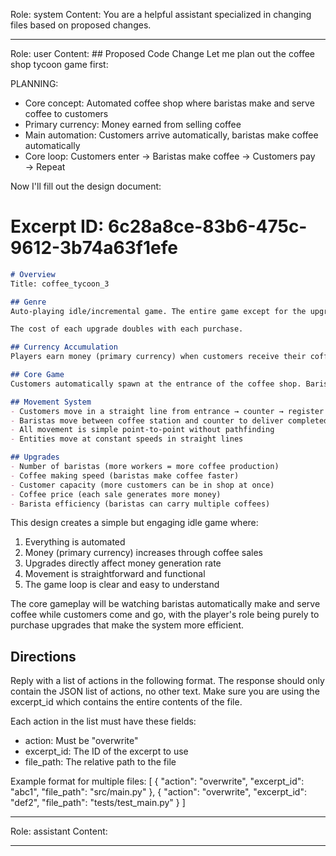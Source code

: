 Role: system
Content: You are a helpful assistant specialized in changing files based on proposed changes.
__________________
Role: user
Content: ## Proposed Code Change
Let me plan out the coffee shop tycoon game first:

PLANNING:
- Core concept: Automated coffee shop where baristas make and serve coffee to customers
- Primary currency: Money earned from selling coffee
- Main automation: Customers arrive automatically, baristas make coffee automatically
- Core loop: Customers enter → Baristas make coffee → Customers pay → Repeat

Now I'll fill out the design document:

# Excerpt ID: 6c28a8ce-83b6-475c-9612-3b74a63f1efe
```markdown docs/overview.md
# Overview
Title: coffee_tycoon_3

## Genre
Auto-playing idle/incremental game. The entire game except for the upgrades is fully automated. The player will earn more of the primary currency over time

The cost of each upgrade doubles with each purchase.

## Currency Accumulation
Players earn money (primary currency) when customers receive their coffee and pay at the register. Each coffee sale generates a fixed amount of money.

## Core Game
Customers automatically spawn at the entrance of the coffee shop. Baristas work at coffee stations making coffee. When a coffee is ready, the barista brings it to the counter. Customers walk to the counter, pick up their coffee, pay at the register, and leave through the exit. New customers continue to arrive as long as there is space in the shop.

## Movement System
- Customers move in a straight line from entrance → counter → register → exit
- Baristas move between coffee station and counter to deliver completed drinks
- All movement is simple point-to-point without pathfinding
- Entities move at constant speeds in straight lines

## Upgrades
- Number of baristas (more workers = more coffee production)
- Coffee making speed (baristas make coffee faster)
- Customer capacity (more customers can be in shop at once)
- Coffee price (each sale generates more money)
- Barista efficiency (baristas can carry multiple coffees)
```

This design creates a simple but engaging idle game where:
1. Everything is automated
2. Money (primary currency) increases through coffee sales
3. Upgrades directly affect money generation rate
4. Movement is straightforward and functional
5. The game loop is clear and easy to understand

The core gameplay will be watching baristas automatically make and serve coffee while customers come and go, with the player's role being purely to purchase upgrades that make the system more efficient.

## Directions
Reply with a list of actions in the following format. The response should only contain the JSON list of actions, no other text.
Make sure you are using the excerpt_id which contains the entire contents of the file.

Each action in the list must have these fields:
- action: Must be "overwrite"
- excerpt_id: The ID of the excerpt to use
- file_path: The relative path to the file

Example format for multiple files:
[
    {
        "action": "overwrite",
        "excerpt_id": "abc1",
        "file_path": "src/main.py"
    },
    {
        "action": "overwrite",
        "excerpt_id": "def2",
        "file_path": "tests/test_main.py"
    }
]
__________________
Role: assistant
Content: 
__________________
